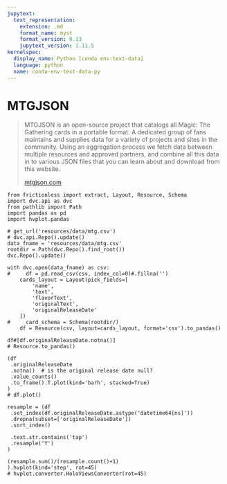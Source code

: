 ```yaml
---
jupytext:
  text_representation:
    extension: .md
    format_name: myst
    format_version: 0.13
    jupytext_version: 1.11.5
kernelspec:
  display_name: Python [conda env:text-data]
  language: python
  name: conda-env-text-data-py
---
```


# MTGJSON

> MTGJSON is an open-source project that catalogs all Magic: The Gathering cards in a portable format. A dedicated group of fans maintains and supplies data for a variety of projects and sites in the community. Using an aggregation process we fetch data between multiple resources and approved partners, and combine all this data in to various JSON files that you can learn about and download from this website.
>
> [mtgjson.com](mtgjson.com)

```{code-cell} ipython3
from frictionless import extract, Layout, Resource, Schema
import dvc.api as dvc
from pathlib import Path
import pandas as pd
import hvplot.pandas
```

```{code-cell} ipython3
# get_url('resources/data/mtg.csv')
# dvc.api.Repo().update()
data_fname = 'resources/data/mtg.csv'
rootdir = Path(dvc.Repo().find_root())
dvc.Repo().update()

with dvc.open(data_fname) as csv:
#     df = pd.read_csv(csv, index_col=0)#.fillna('')
    cards_layout = Layout(pick_fields=[
        'name', 
        'text', 
        'flavorText', 
        'originalText',
        'originalReleaseDate'
    ])
#     card_schema = Schema(rootdir/)
    df = Resource(csv, layout=cards_layout, format='csv').to_pandas()
```

```{code-cell} ipython3
df#[df.originalReleaseDate.notna()]
# Resource.to_pandas()
```

```{code-cell} ipython3
(df
 .originalReleaseDate
 .notna()  # is the original release date null?
 .value_counts()
 .to_frame().T.plot(kind='barh', stacked=True)
)
# df.plot()
```

```{code-cell} ipython3
resample = (df
 .set_index(df.originalReleaseDate.astype('datetime64[ns]'))
 .dropna(subset=['originalReleaseDate'])
 .sort_index()
 
 .text.str.contains('tap')
 .resample('Y')
)

(resample.sum()/(resample.count()+1)
).hvplot(kind='step', rot=45)
# hvplot.converter.HoloViewsConverter(rot=45)
```

```{code-cell} ipython3

```
